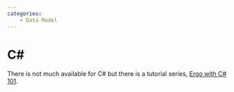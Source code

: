 ```yaml
---
categories:
    - Data Model
---
```


# C#

There is not much available for C# but there is a tutorial series, [Ergo with C# 101](https://www.youtube.com/watch?v=aUuki-fAxwc&list=PLUWruihtE-HtL-JZk8Vb4Yn_H18aE3rb6).